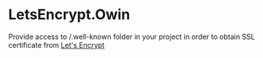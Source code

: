 # LetsEncrypt.Owin
Provide access to /.well-known folder in your project in order to obtain SSL certificate from [Let's Encrypt](https://letsencrypt.org)